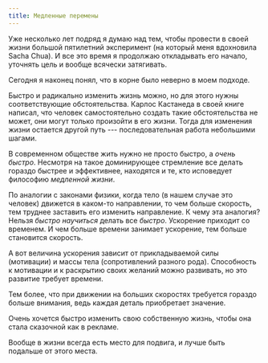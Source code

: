 ```yaml
---
title: Медленные перемены
---
```


Уже несколько лет подряд я думаю над тем, чтобы провести в своей жизни
большой пятилетний эксперимент (на который меня вдохновила Sacha
Chua).  И все это время я продолжаю откладывать его начало, уточнять
цель и вообще всячески затягивать.

Сегодня я наконец понял, что в корне было неверно в моем подходе.

Быстро и радикально изменить жизнь можно, но для этого нужны
соответствующие обстоятельства.  Карлос Кастанеда в своей книге
написал, что человек самостоятельно создать такие обстоятельства не
может, они могут только произойти в его жизни.  Тогда для изменения
жизни остается другой путь --- последовательная работа небольшими
шагами.

В современном обществе жить нужно не просто быстро, а *очень быстро*.
Несмотря на такое доминирующее стремление все делать гораздо быстрее и
эффективнее, находятся и те, кто исповедует философию *медленной
жизни*.

По аналогии с законами физики, когда тело (в нашем случае это человек)
движется в каком-то направлении, то чем больше скорость, тем труднее
заставить его изменить направление.  К чему эта аналогия?  Нельзя
*быстро научиться* делать все *быстро*.  Ускорение приходит со
временем.  И чем больше времени занимает ускорение, тем больше
становится скорость.

А вот величина ускорения зависит от прикладываемой силы (мотивации) и
массы тела (сопротивлений разного рода).  Способность к мотивации и к
раскрытию своих желаний можно развивать, но это развитие требует
времени.

Тем более, что при движении на больших скоростях требуется гораздо
больше внимания, ведь каждая деталь приобретает значение.

Очень хочется быстро изменить свою собственную жизнь, чтобы она стала
сказочной как в рекламе.

Вообще в жизни всегда есть место для подвига, и лучше быть подальше от
этого места.
